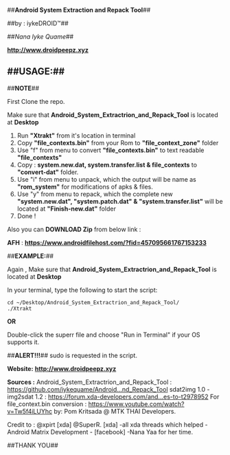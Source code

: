 ##**Android System Extraction and Repack Tool**##

##by : iykeDROID™##

##_Nana Iyke Quame_##

**http://www.droidpeepz.xyz**



##**USAGE:**##
----------
##**NOTE**##

First Clone the repo.

Make sure that  **Android_System_Extractrion_and_Repack_Tool** is located at **Desktop**

1. Run **"Xtrakt"** from it's location in terminal 
2. Copy **"file_contexts.bin"** from your Rom to  **"file_context_zone"** folder 
2. Use "f" from menu to convert **"file_contexts.bin"** to text readable **"file_contexts"**
3. Copy : **system.new.dat, system.transfer.list & file_contexts** to **"convert-dat"** folder. 
4. Use "i" from menu to unpack, which the output will be name as **"rom_system"** for modifications of apks & files.
5. Use "y" from menu to repack, which the complete new **"system.new.dat", "system.patch.dat" & "system.transfer.list"** will be located at **"Finish-new.dat"** folder
6. Done !
  
Also you can **DOWNLOAD Zip** from below link :

**AFH** : **https://www.androidfilehost.com/?fid=457095661767153233**


##**EXAMPLE:**##

Again , Make sure that  **Android_System_Extractrion_and_Repack_Tool** is located at **Desktop**

In your terminal, type the following to start the script:
```
cd ~/Desktop/Android_System_Extractrion_and_Repack_Tool/
./Xtrakt
```

**OR**

Double-click the superr file and choose "Run in Terminal" if your OS supports it.

##**ALERT!!!**##
sudo is requested in the script.

**Website:** **http://www.droidpeepz.xyz**

**Sources :**
Android_System_Extractrion_and_Repack_Tool : https://github.com/iykequame/Android...nd_Repack_Tool
sdat2img 1.0 - img2sdat 1.2 : https://forum.xda-developers.com/and...es-to-t2978952
For file_context.bin conversion : https://www.youtube.com/watch?v=Tw5f4iLUYhc by: Pom Kritsada @ MTK THAI Developers.

Credit to :
@xpirt [xda]
@SuperR. [xda]
-all xda threads which helped
-Android Matrix Development - [facebook]
-Nana Yaa for her time.


##THANK YOU##
